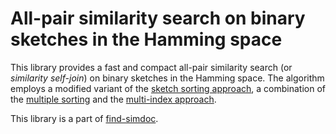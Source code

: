 # All-pair similarity search on binary sketches in the Hamming space

This library provides a fast and compact all-pair similarity search (or *similarity self-join*)
on binary sketches in the Hamming space.
The algorithm employs a modified variant of the [sketch sorting approach](https://proceedings.mlr.press/v13/tabei10a.html),
a combination of the [multiple sorting](https://doi.org/10.1007/s10115-009-0271-6)
and the [multi-index approach](https://doi.org/10.1109/TKDE.2019.2899597).

This library is a part of [find-simdoc](https://github.com/legalforce-research/find-simdoc).
